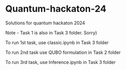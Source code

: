# Quantum-hackaton-24
Solutions for quantum hackaton 2024

Note - Task 1 is also in Task 3 folder. Sorry)

To run 1st task, use classic.ipynb in Task 3 folder 

To run 2nd task use QUBO formulation in Task 2 folder

To run 3rd task, use Inference.ipynb in Task 3 folder
